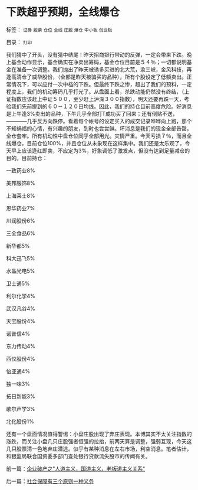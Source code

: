 # 下跌超乎预期，全线爆仓

标签： `证券` `股票` `仓位` `全线` `庄股` `爆仓` `中小板` `创业板` 

目录： `打印`

我们猜中了开头，没有猜中结尾！昨天招商银行带动的反弹，一定会带来下跌。晚上基金动作显示，基金确实在净卖出筹码，基金仓位目前是５４％；一切都说明基金在准备一次调整。我们抛出了昨天被诱多买进的北大荒，渝三峡，金风科技，再逢高清仓了威华股份，（全部是昨天被骗买的品种），所有个股设定了低额卖出。正常情况下，可以应付一次中档的下跌。但最终下跌之惨，超出了我们的预料，一定程度上，我们的机动筹码几乎打光了。从盘面上看，杀跌动能仍然没有终结，（上证指数应该赶上中证５００，至少赶上沪深３００指数），明天还要再跌一天，考验我们先前提到的６０－１２０日均线。因此，我们的持仓目前高度危险。好消息是上午逢3%卖出的品种，下午几乎全部打T成功买了回来；还有倒贴不送，————几乎反方向跌停。看着每个帐号的设定买入的成交记录哗哗向上跑，那个不知祸福的心情，有兴趣的朋友，到时也尝尝鲜。坏消息是我们的现金全部告罄，全仓套牢。所有机动性中盘仓位同乎全部用光。灾情严重。今天亏损７％，而且全线爆仓，目前仓位100%，并且仓位从未象现在这样集中。我们还是太乐观了，今天早上应该逢红即卖，不应定为3%，好象调低了激发点，但没有达到足量减仓的目的。目前持仓：

一致药业8%

美邦服饰8%

上海莱士8%

恩华药业7%

川润股份6%

三全食品6%

新华都5%

科大迅飞5%

水晶光电5%

卫士通5%

利尔化学4%

武汉凡谷4%

天宝股份4%

诺普信4%

东力传动4%

西仪股份4%

怡亚通4%

独一味3%

拓日新能3%

歌尔声学3%

北化股份1%



还有一个盘面情况值得警惕：小盘庄股出现了弃庄表现。本博其实不太关注指数的涨跌，而关注小盘几只庄股强者恒强的拉抬，前两天算是调整，强弱互现，今天这几只股票清一色地弃庄潜逃。似乎有某种消息在左右市场，利空消息。笔者估计，和银监局联合国资委多部门查处银行贷款流失股市的传闻有关。

前一篇：[企业破产之&quot;人道主义，国道主义，老板道主义关系&quot;](../../../2009/2/25/企业破产之&quot;人道主义，国道主义，老板道主义关系&quot;.md)

后一篇：[社会保障有三个原则一种义务](../../../2009/2/26/社会保障有三个原则一种义务.md)